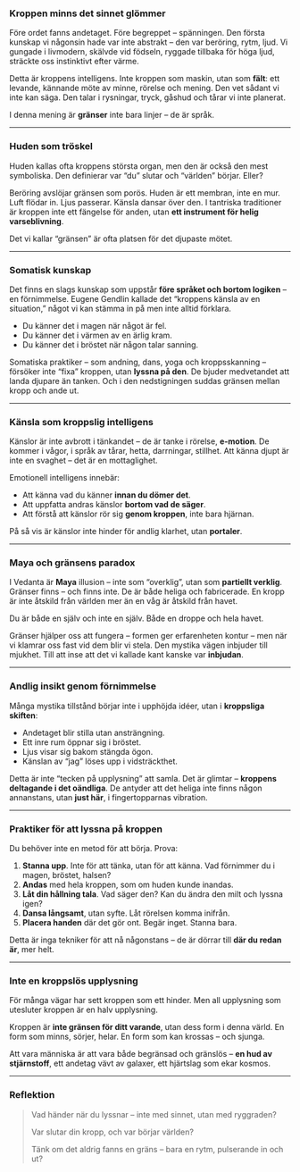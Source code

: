 ### Kroppen minns det sinnet glömmer

Före ordet fanns andetaget. Före begreppet – spänningen. Den första kunskap vi någonsin hade var inte abstrakt – den var beröring, rytm, ljud. Vi gungade i livmodern, skälvde vid födseln, ryggade tillbaka för höga ljud, sträckte oss instinktivt efter värme.

Detta är kroppens intelligens. Inte kroppen som maskin, utan som **fält**: ett levande, kännande möte av minne, rörelse och mening. Den vet sådant vi inte kan säga. Den talar i rysningar, tryck, gåshud och tårar vi inte planerat.

I denna mening är **gränser** inte bara linjer – de är språk.

---

### Huden som tröskel

Huden kallas ofta kroppens största organ, men den är också den mest symboliska. Den definierar var “du” slutar och “världen” börjar. Eller?

Beröring avslöjar gränsen som porös. Huden är ett membran, inte en mur. Luft flödar in. Ljus passerar. Känsla dansar över den. I tantriska traditioner är kroppen inte ett fängelse för anden, utan **ett instrument för helig varseblivning**.

Det vi kallar “gränsen” är ofta platsen för det djupaste mötet.

---

### Somatisk kunskap

Det finns en slags kunskap som uppstår **före språket och bortom logiken** – en förnimmelse. Eugene Gendlin kallade det “kroppens känsla av en situation,” något vi kan stämma in på men inte alltid förklara.

- Du känner det i magen när något är fel.
- Du känner det i värmen av en ärlig kram.
- Du känner det i bröstet när någon talar sanning.

Somatiska praktiker – som andning, dans, yoga och kroppsskanning – försöker inte “fixa” kroppen, utan **lyssna på den**. De bjuder medvetandet att landa djupare än tanken. Och i den nedstigningen suddas gränsen mellan kropp och ande ut.

---

### Känsla som kroppslig intelligens

Känslor är inte avbrott i tänkandet – de är tanke i rörelse, **e-motion**. De kommer i vågor, i språk av tårar, hetta, darrningar, stillhet. Att känna djupt är inte en svaghet – det är en mottaglighet.

Emotionell intelligens innebär:

- Att känna vad du känner **innan du dömer det**.
- Att uppfatta andras känslor **bortom vad de säger**.
- Att förstå att känslor rör sig **genom kroppen**, inte bara hjärnan.

På så vis är känslor inte hinder för andlig klarhet, utan **portaler**.

---

### Maya och gränsens paradox

I Vedanta är **Maya** illusion – inte som “overklig”, utan som **partiellt verklig**. Gränser finns – och finns inte. De är både heliga och fabricerade. En kropp är inte åtskild från världen mer än en våg är åtskild från havet.

Du är både en själv och inte en själv. Både en droppe och hela havet.

Gränser hjälper oss att fungera – formen ger erfarenheten kontur – men när vi klamrar oss fast vid dem blir vi stela. Den mystika vägen inbjuder till mjukhet. Till att inse att det vi kallade kant kanske var **inbjudan**.

---

### Andlig insikt genom förnimmelse

Många mystika tillstånd börjar inte i upphöjda idéer, utan i **kroppsliga skiften**:

- Andetaget blir stilla utan ansträngning.
- Ett inre rum öppnar sig i bröstet.
- Ljus visar sig bakom stängda ögon.
- Känslan av “jag” löses upp i vidsträckthet.

Detta är inte “tecken på upplysning” att samla. Det är glimtar – **kroppens deltagande i det oändliga**. De antyder att det heliga inte finns någon annanstans, utan **just här**, i fingertopparnas vibration.

---

### Praktiker för att lyssna på kroppen

Du behöver inte en metod för att börja. Prova:

1. **Stanna upp**. Inte för att tänka, utan för att känna. Vad förnimmer du i magen, bröstet, halsen?
2. **Andas** med hela kroppen, som om huden kunde inandas.
3. **Låt din hållning tala**. Vad säger den? Kan du ändra den milt och lyssna igen?
4. **Dansa långsamt**, utan syfte. Låt rörelsen komma inifrån.
5. **Placera handen** där det gör ont. Begär inget. Stanna bara.

Detta är inga tekniker för att nå någonstans – de är dörrar till **där du redan är**, mer helt.

---

### Inte en kroppslös upplysning

För många vägar har sett kroppen som ett hinder. Men all upplysning som utesluter kroppen är en halv upplysning.

Kroppen är **inte gränsen för ditt varande**, utan dess form i denna värld. En form som minns, sörjer, helar. En form som kan krossas – och sjunga.

Att vara människa är att vara både begränsad och gränslös – **en hud av stjärnstoff**, ett andetag vävt av galaxer, ett hjärtslag som ekar kosmos.

---

### Reflektion

> Vad händer när du lyssnar – inte med sinnet, utan med ryggraden?  
>
> Var slutar din kropp, och var börjar världen?  
>
> Tänk om det aldrig fanns en gräns – bara en rytm, pulserande in och ut?

